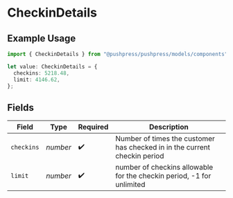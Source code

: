 # CheckinDetails

## Example Usage

```typescript
import { CheckinDetails } from "@pushpress/pushpress/models/components";

let value: CheckinDetails = {
  checkins: 5218.48,
  limit: 4146.62,
};
```

## Fields

| Field                                                                     | Type                                                                      | Required                                                                  | Description                                                               |
| ------------------------------------------------------------------------- | ------------------------------------------------------------------------- | ------------------------------------------------------------------------- | ------------------------------------------------------------------------- |
| `checkins`                                                                | *number*                                                                  | :heavy_check_mark:                                                        | Number of times the customer has checked in in the current checkin period |
| `limit`                                                                   | *number*                                                                  | :heavy_check_mark:                                                        | number of checkins allowable for the checkin period, -1 for unlimited     |